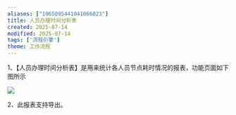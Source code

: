 ```yaml
---
aliases: ["1965095441041066023"]
title: 人员办理时间分析表
created: 2025-07-14
modified: 2025-07-14
tags: ['流程引擎']
theme: 工作流程
---
```


1、【人员办理时间分析表】是用来统计各人员节点耗时情况的报表，功能页面如下图所示

![](61f151220499e0d603a1c6d9ad7e2e98.jpg)

2、此报表支持导出。